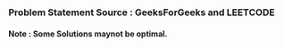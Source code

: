 ### Problem Statement Source : GeeksForGeeks and LEETCODE 
#### Note : Some Solutions maynot be optimal.
